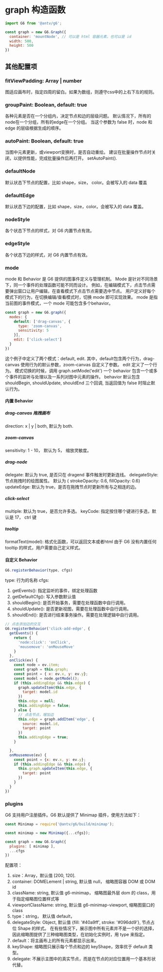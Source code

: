 
# graph 构造函数

```js
import G6 from '@antv/g6';

const graph = new G6.Graph({
  container: 'mountNode', // 可以是 html 容器元素，也可以是 id
  width: 500,
  height: 500
})

```
## 其他配置项
### fitViewPadding: Array | number
图适应画布时，指定四周的留白。如果为数组，则遵守css中的上右下左的规则。
### groupPaint: Boolean, default: true
各种元素是否在一个分组内，决定节点和边的层级问题。
默认情况下，所有的node在一个分组，所有的edge在一个分组。
当这个参数为 false 时，node 和 edge 的层级根据生成的顺序。
### autoPaint: Boolean, default: true
当图中元素更新，或viewport变换时，是否自动重绘。
建议在批量操作节点时关闭，以提供性能，完成批量操作后再打开。 setAutoPaint().
### defaultNode
默认状态下节点的配置，比如 shape，size， color。会被写入的 data 覆盖
### defaultEdge
默认状态下边的配置，比如 shape，size，color。会被写入的 data 覆盖。
### nodeStyle
各个状态下节点的样式，对 G6 内置节点有效。
### edgeStyle
各个状态下边的样式，对 G6 内置节点有效。

### mode
mode 和 Behavior 是 G6 提供的图事件定义与管理机制。
Mode 是针对不同场景下，同一个事件的处理函数可能不同而设计。
例如，在编辑模式下，点击节点需要弹出窗口让用户编辑，在查看模式下点击节点需要选中节点。
用户定义好每个模式下的行为，在切换编辑/查看模式时，切换 mode 即可实现效果。
mode 是指当前图的事件模式，一个 mode 可能包含多个behavior。

```js
const graph = new G6.graph({
  modes: {
    default: ['drag-canvas', {
      type: 'zoom-canvas',
      sensitivity: 5
    }],
    edit: ['click-select']
  }
})

```
这个例子中定义了两个模式：default, edit.
其中，default包含两个行为，drag-canvas 使用行为的默认参数，zoom-canvas 自定义了参数。
edit 定义了一个行为。
模式切换的时候，调用 graph.setMode('edit')
一个 behavior 包含一个或多个事件的监听与处理以及一系列对图中元素的操作。
behavior 默认包含 shouldBegin, shouldUpdate, shouldEnd 三个回调, 当返回值为 false 时阻止默认行为。
#### 内置 Behavior
##### drag-canvas 拖拽画布
direction: x | y | both, 默认为 both.
##### zoom-canvas
sensitivity: 1 - 10， 默认为 5， 缩放灵敏度。
##### drag-node
delegate: 默认为 true, 是否只在 dragend 事件触发时更新连线。
delegateStyle: 节点拖拽时的绘图属性。 默认为 { strokeOpacity: 0.6, fillOpacity: 0.6}
updateEdge: 默认为 true，是否在拖拽节点时更新所有与之相连的边。
##### click-select
multiple: 默认为 true，是否允许多选。
keyCode: 指定按住哪个键进行多选，默认是 17， ctrl 键
##### tooltip
formatText(model): 格式化函数，可以返回文本或者html
由于 G6 没有内置任何 tooltip 的样式，用户需要自己定义样式。

#### 自定义 Behavior
```js
G6.registerBehavior(type, cfgs)
```
type: 行为的名称
cfgs: 
1. getEvents(): 指定监听的事件，绑定处理函数
2. getDefaultCfg(): 写入参数默认值
3. shouldBegin(): 是否开始事务，需要在处理函数中自行调用。
4. shouldUpdate(): 是否更新视图，需要在处理函数中自行调用。
5. shouldEnd(): 是否进行结束事务操作。需要在处理逻辑中自行调用。
```js
// 点击添加边的交互
G6.registerBehavior('click-add-edge', {
  getEvents() {
    return {
      'node:click': 'onClick',
      'mousemove': 'onMouseMove'
    }
  },
  onClick(ev) {
    const node = ev.item;
    const graph = this.graph;
    const point = { x: ev.x, y: ev.y};
    const model = node.getModel();
    if (this.addingEdge && this.edge) {
      graph.updateItem(this.edge, {
        target: model.id
      })
      this.edge = null;
      this.addingEdge = false;
    } else {
      // 点击节点，增加边
      this.edge = graph.addItem('edge', {
        source: model.id,
        target: point
      })
      this.addingEdge = true;
    }

  },
  onMousemove(ev) {
    const point = {x: ev.x, y: ev.y};
    if (this.addingEdge && this.edge) {
      this.graph.updateItem(this.edge, {
        target: point
      })
    }
  }
})

```

### plugins
G6 支持用户注册插件。G6 默认提供了 Minimap 插件，使用方法如下：
```js
const Minimap = require('@antv/g6/build/minimap');

const minimap = new Minimap({...cfgs});

const graph = new G6.Graph({
  plugins: [ minimap ],
  ...cfgs
})
```
配置项：
1. size：Array，默认值 [200, 120].
2. container: DOMELement | string, 默认值 null， 缩略图容器 DOM 或 DOM id
3. className: string, 默认值 g6-minimap， 缩略图最外层 dom 的 class，用于指定缩略图位置样式等
4. viewportClassName: string, 默认值 g6-minimap-viewport, 缩略图窗口的class
5. type：string， 默认值 default， 
6. delegateStyle: Object, 默认值 {fill: '#40a9ff', stroke: '#096dd9'}, 节点占位 Shape 的样式。
在有些情况下，展示图中所有元素并不是一个好的选择，因此缩略图提供了三种缩略图类型，在初始化实例时，用 type 来指定。
1. default：将主画布上的所有元素都显示出来。
2. keyShape: 缩略图只展示每个节点和边的 keyShape，效率优于 default 类型。
3. delegate: 不展示主图中的真实节点，而是在节点的对应位置用一个基本形状代替。


